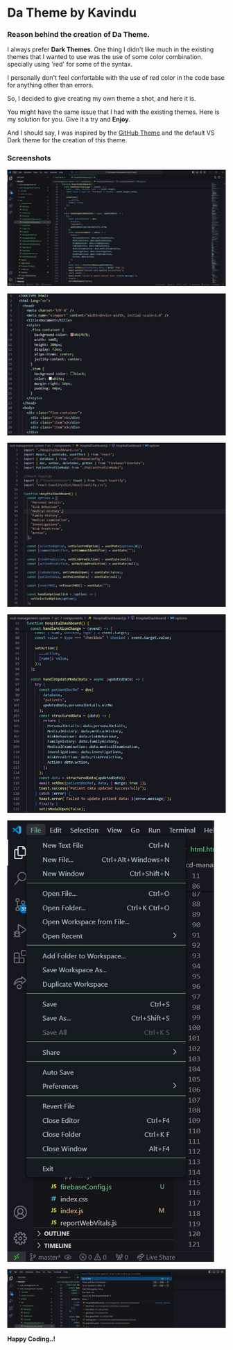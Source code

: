 # Da Theme by Kavindu

### Reason behind the creation of <strong>Da Theme</strong>.

I always prefer **Dark Themes**. One thing I didn't like much in the existing themes that I wanted to use was the use of some color combination. specially using 'red' for some of the syntax.

I personally don't feel confortable with the use of red color in the code base for anything other than errors.

So, I decided to give creating my own theme a shot, and here it is.

You might have the same issue that I had with the existing themes. Here is my solution for you. Give it a try and **Enjoy**.

And I should say, I was inspired by the [GitHub Theme](https://marketplace.visualstudio.com/items?itemName=GitHub.github-vscode-theme) and the default VS Dark theme for the creation of this theme.

### Screenshots

<p><img src="https://github.com/kavindujayarathne/da-theme-by-kavindu/blob/master/Screenshots/Screenshot01.png" alt="screenshot01"></p>
<p><img src="https://github.com/kavindujayarathne/da-theme-by-kavindu/blob/master/Screenshots/Screenshot02.png" alt="screenshot02"></p>
<p><img src="https://github.com/kavindujayarathne/da-theme-by-kavindu/blob/master/Screenshots/Screenshot03.png" alt="screenshot03"></p>
<p><img src="https://github.com/kavindujayarathne/da-theme-by-kavindu/blob/master/Screenshots/Screenshot04.png" alt="screenshot04"></p>
<p><img src="https://github.com/kavindujayarathne/da-theme-by-kavindu/blob/master/Screenshots/Screenshot05.png" alt="screenshot05"></p>
<p><img src="https://github.com/kavindujayarathne/da-theme-by-kavindu/blob/master/Screenshots/Screenshot06.png" alt="screenshot06"></p>

**Happy Coding..!**

